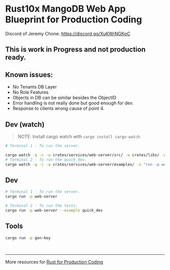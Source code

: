 # Rust10x MangoDB Web App Blueprint for Production Coding

Discord of Jeremy Chone: https://discord.gg/XuKWrNGKpC

## This is work in Progress and not production ready.

## Known issues:
- No Tenants DB Layer
- No Role Features
- Objects in DB can be similar besides the ObjectID
- Error handling is not really done but good enough for dev.
- Response to clients wrong cause of point 4.


## Dev (watch)

> NOTE: Install cargo watch with `cargo install cargo-watch`.

```sh
# Terminal 1 - To run the server.

cargo watch -q -c -w crates/services/web-server/src/ -w crates/libs/ -w .cargo/ -x "run -p web-server"
# Terminal 2 - To run the quick_dev.
cargo watch -q -c -w crates/services/web-server/examples/ -x "run -p web-server --example quick_dev"
```

## Dev

```sh
# Terminal 1 - To run the server.
cargo run -p web-server

# Terminal 2 - To run the tests.
cargo run -p web-server --example quick_dev
```

## Tools

```sh
cargo run -p gen-key
```

<br />

---

More resources for [Rust for Production Coding](https://rust10x.com)